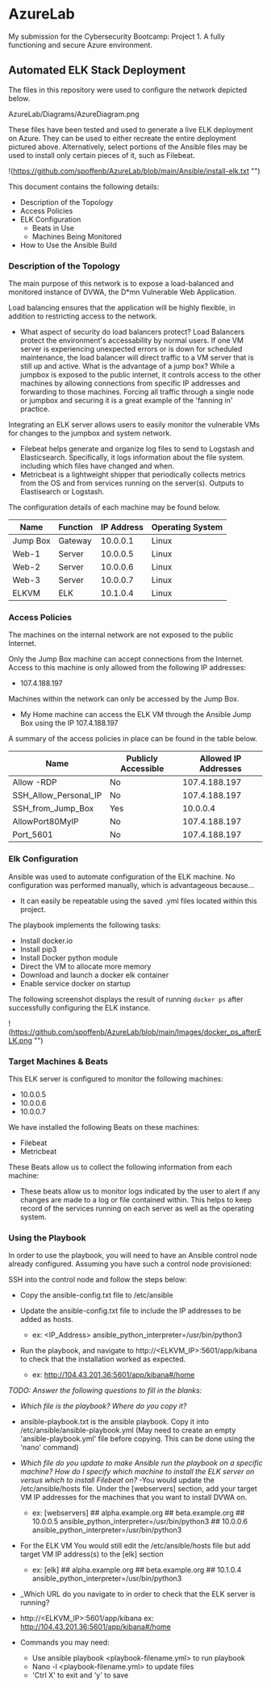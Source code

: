 # AzureLab
My submission for the Cybersecurity Bootcamp: Project 1. A fully functioning and secure Azure environment.
## Automated ELK Stack Deployment

The files in this repository were used to configure the network depicted below.

AzureLab/Diagrams/AzureDiagram.png

These files have been tested and used to generate a live ELK deployment on Azure. They can be used to either recreate the entire deployment pictured above. Alternatively, select portions of the Ansible files may be used to install only certain pieces of it, such as Filebeat.

!(https://github.com/spoffenb/AzureLab/blob/main/Ansible/install-elk.txt "")

This document contains the following details:
- Description of the Topology
- Access Policies
- ELK Configuration
  - Beats in Use
  - Machines Being Monitored
- How to Use the Ansible Build


### Description of the Topology

The main purpose of this network is to expose a load-balanced and monitored instance of DVWA, the D*mn Vulnerable Web Application.

Load balancing ensures that the application will be highly flexible, in addition to restricting access to the network.
- What aspect of security do load balancers protect? Load Balancers protect the environment's accessability by normal users. If one VM server is experiencing unexpected errors or is down for scheduled maintenance, the load balancer will direct traffic to a VM server that is still up and active. What is the advantage of a jump box? While a jumpbox is exposed to the public internet, it controls access to the other machines by allowing connections from specific IP addresses and forwarding to those machines. Forcing all traffic through a single node or jumpbox and securing it is a great example of the 'fanning in' practice.

Integrating an ELK server allows users to easily monitor the vulnerable VMs for changes to the jumpbox and system network.
- Filebeat helps generate and organize log files to send to Logstash and Elasticsearch. Specifically, it logs information about the file system. including which files have changed and when.
- Metricbeat is a lightweight shipper that periodically collects metrics from the OS and from services running on the server(s). Outputs to Elastisearch or Logstash.

The configuration details of each machine may be found below.

| Name     | Function | IP Address | Operating System |
|----------|----------|------------|------------------|
| Jump Box | Gateway  | 10.0.0.1   | Linux            |
| Web-1    | Server   | 10.0.0.5   | Linux            |
| Web-2    | Server   | 10.0.0.6   | Linux            |
| Web-3    | Server   | 10.0.0.7   | Linux            |
| ELKVM    | ELK      | 10.1.0.4   | Linux            |

### Access Policies

The machines on the internal network are not exposed to the public Internet. 

Only the Jump Box machine can accept connections from the Internet. Access to this machine is only allowed from the following IP addresses:
- 107.4.188.197

Machines within the network can only be accessed by the Jump Box.
- My Home machine can access the ELK VM through the Ansible Jump Box using the IP 107.4.188.197

A summary of the access policies in place can be found in the table below.

| Name                 | Publicly Accessible | Allowed IP Addresses |
|----------------------|---------------------|----------------------|
| Allow -RDP           | No                  | 107.4.188.197        |
| SSH_Allow_Personal_IP| No                  | 107.4.188.197        |
| SSH_from_Jump_Box    | Yes                 | 10.0.0.4             |
| AllowPort80MyIP      | No                  | 107.4.188.197        |
| Port_5601            | No                  | 107.4.188.197        |

### Elk Configuration

Ansible was used to automate configuration of the ELK machine. No configuration was performed manually, which is advantageous because...
- It can easily be repeatable using the saved .yml files located within this project.

The playbook implements the following tasks:
- Install docker.io
- Install pip3
- Install Docker python module
- Direct the VM to allocate more memory
- Download and launch a docker elk container
- Enable service docker on startup

The following screenshot displays the result of running `docker ps` after successfully configuring the ELK instance.

!(https://github.com/spoffenb/AzureLab/blob/main/Images/docker_ps_afterELK.png "")

### Target Machines & Beats
This ELK server is configured to monitor the following machines:
- 10.0.0.5
- 10.0.0.6
- 10.0.0.7

We have installed the following Beats on these machines:
- Filebeat
- Metricbeat

These Beats allow us to collect the following information from each machine:
- These beats allow us to monitor logs indicated by the user to alert if any changes are made to a log or file contained within. This helps to keep record of the services running on each server as well as the operating system.

### Using the Playbook
In order to use the playbook, you will need to have an Ansible control node already configured. Assuming you have such a control node provisioned: 

SSH into the control node and follow the steps below:
- Copy the ansible-config.txt file to /etc/ansible
- Update the ansible-config.txt file to include the IP addresses to be added as hosts.
	- ex: <IP_Address> ansible_python_interpreter=/usr/bin/python3

- Run the playbook, and navigate to http://<ELKVM_IP>:5601/app/kibana to check that the installation worked as expected.
	- ex: http://104.43.201.36:5601/app/kibana#/home

_TODO: Answer the following questions to fill in the blanks:_
- _Which file is the playbook? Where do you copy it?_
- ansible-playbook.txt is the ansible playbook. Copy it into /etc/ansible/ansible-playbook.yml (May need to create an empty 'ansible-playbook.yml' file before copying. This can be done using the 'nano' command)

- _Which file do you update to make Ansible run the playbook on a specific machine? How do I specify which machine to install the ELK server on versus which to install Filebeat on?_
-You would update the /etc/ansible/hosts file. Under the [webservers] section, add your target VM IP addresses for the machines that you want to install DVWA on.
	- ex:  [webservers]
 	       ## alpha.example.org
 	       ## beta.example.org
  	       ## 10.0.0.5 ansible_python_interpreter=/usr/bin/python3
  	       ## 10.0.0.6 ansible_python_interpreter=/usr/bin/python3
- For the ELK VM You would still edit the /etc/ansible/hosts file but add target VM IP address(s) to the [elk] section 
	- ex: [elk]
	      ## alpha.example.org
 	      ## beta.example.org
  	      ## 10.1.0.4 ansible_python_interpreter=/usr/bin/python3

- _Which URL do you navigate to in order to check that the ELK server is running?
- http://<ELKVM_IP>:5601/app/kibana
	ex: http://104.43.201.36:5601/app/kibana#/home

- Commands you may need:
	- Use ansible playbook <playbook-filename.yml> to run playbook
	- Nano -l <playbook-filename.yml> to update files
	- 'Ctrl X' to exit and 'y' to save

